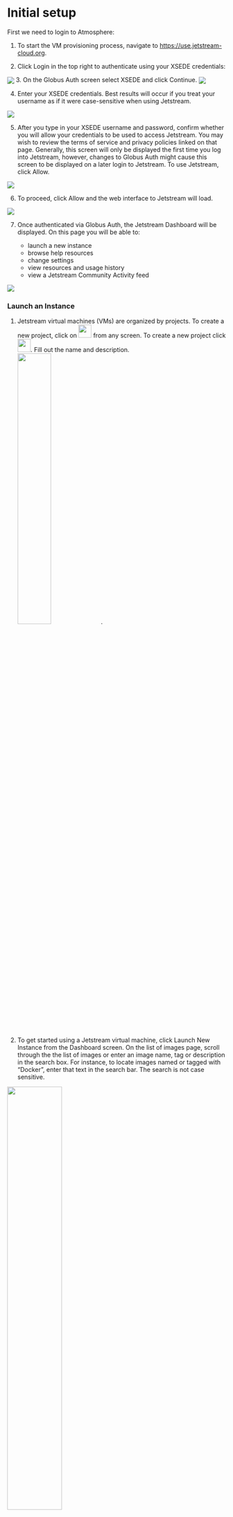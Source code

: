 # Initial setup

First we need to login to Atmosphere:
1. To start the VM provisioning process, navigate to <https://use.jetstream-cloud.org>.

2. Click Login in the top right to authenticate using your XSEDE credentials:
<img src="../../resources/login.webp" align="center">
3. On the Globus Auth screen select XSEDE and click Continue.
<img src="../../resources/globus.webp" align="center">

4. Enter your XSEDE credentials. Best results will occur if you treat your username as if it were case-sensitive when using Jetstream. <br>
<img src="../../resources/xsedecred.webp">


5. After you type in your XSEDE username and password, confirm whether you will allow your credentials to be used to access Jetstream.  You may wish to review the terms of service and privacy policies linked on that page. Generally, this screen will only be displayed the first time you log into Jetstream, however, changes to Globus Auth might cause this screen to be displayed on a later login to Jetstream.  To use Jetstream, click Allow.
<img src="../../resources/webapp.webp">


6. To proceed, click  Allow and the web interface to Jetstream will load.
<img src="../../resources/atmo-loading.png">

7. Once authenticated via Globus Auth, the Jetstream Dashboard will be displayed.  On this page you will be able to:

     * launch a new instance
     * browse help resources
     * change settings
     * view resources and usage history
     * view a Jetstream Community Activity feed
<img src="../../resources/atmo-dashboard.png">


### Launch an Instance

1. Jetstream virtual machines (VMs) are organized by projects. To create a new project, click on <img src="../../resources/atmo-projects-button.png" height=30> from any screen. To create a new project click <img src="../../resources/atmo-create-proj-button.png" height=30>. Fill out the name and description. <br><img src="../../resources/atmo-create-project.png" width="40%">.

2. To get started using a Jetstream virtual machine, click Launch New Instance from the Dashboard screen. On the list of images page, scroll through the the list of images or enter an image name, tag or description in the search box. For instance, to locate images named or tagged with “Docker”, enter that text in the search bar. The search is not case sensitive.  
  <img src="../../resources/atmo-image-select.png" width="50%">


3.  On the Launch an Instance / Basic Options screen:

    * Enter a name for the instance
    * Select the image version if there are multiple versions available
    * Select or create a project to hold this instance. If you have any existing projects, they will be shown here and you can select one. If you don't have any existing projects, click Create New Project and fill in Project Name and Description. A detailed description is optional, but it is recommended to include any grant names or other easily identifying details so others working with you may easily find it. Click Create to create the new project.
    * Indicate the allocation source
    * Choose the provider to run on, Indiana or TACC
    * Choose the instance size. This indicates the vCPUs, memory, and disk size for the VM. See the Virtual Machine Sizes table to show the available options and the SUs consumed per hour.  Check projected resource usage: Allocation Used and Resources Instance will Use.
    * Click Launch Instance to start the initialization and build of the instance.
    <img src="../../resources/atmo-instance-launch.png" width="80%">

4. When the instance is finished building and deploying, you'll see the label changes to *Status* "<font style="color:Green;">● </font> **Active**" and shows the IP Address: <br> <img src="https://iujetstream.atlassian.net/wiki/download/thumbnails/17465484/active.jpg?version=1&modificationDate=1457464079048&cacheVersion=1&api=v2&width=808&height=188">

5. Click on the Instance name to see the characteristics of the Instance as well a various [management actions](https://wiki.jetstream-cloud.org/Instance+management+actions) that can be taken.
 + Image: create a new Image from this Instance)
 + Suspend: put the Instance to "sleep"
 + Shelve: shutdown and store the Instance
 + Stop: shutdown the Instance but do not store
 + Reboot: restart the instance
 + Redeploy: renew the cloud and IP status of the instance
 + **DELETE**: remove the Instances
 + Open Web Shell: Open a command line window to the Instances
 + Open Web Desktop: Open a VNC Desktop to the Instances

### Using WebShell to Access Your Instance
WebShell (based on Guacamole) provide a web-based alternative to terminal command line software for rapid access or for those times when you installing a terminal is not an option.
 + Jump to [web shell documentation](https://wiki.jetstream-cloud.org/Logging+in+with+Web+Shell+-+also+copying+and+pasting)

### Using Terminal Software to SSH Into Your Instance
First you'll want to find your IP Address:

<img src="../../resources/IP_address.png" width="800" height="380">

### MacOS X & Unix/Linux
For Mac OS X open a terminal window (from Finder, go to Applications, click Utilities, and then double-click Terminal).
For Linux, there are many terminal options, including xterm, konsole, or gnome-terminal.
In the terminal window, enter the following command, using your XSEDE username and the instance IP address:
```
ssh <your_xsede_username>@<instance_ip_address>
```

Press Enter.
A successful login will look similar to the following:

<img src="../../resources/ssh.jpg">

### Windows using PuTTY
PuTTY is an SSH client for Windows.  It operates a bit differently than Terminal to make the initial SSH connection. For a useful guide to using PuTTY, see [PuTTY – Remote Terminal and SSH Connectivity](https://support.suso.com/supki/SSH_Tutorial_for_Windows).

1. Download the PuTTY application.
2. Launch PuTTY.
3. The first time PuTTY is used for login, add your private key.
  * Single click the "Default Settings" session to save your private key for all future sessions.
  * Click on the + symbol next to the 'SSH' category on the left hand side.
  * Click on the 'Auth' category to bring up the PuTTY Configuration screen (see screenshot below).
  * The key is set down at the bottom under 'Private key file for authentication'. Click on the Browse button next to the 'Private key file for authentication' field and locate your private key file on the file system. Select the file and press 'Ok'. (It is probably in your My Documents folder. )
  * Click the 'Session' category from the left hand side.
  * Make sure "Default Settings" is still selected.
  * Click Save.

Enter the IP address, either copied from your My Instances list or from the confirmation email, and click Connect.
Enter your XSEDE username when prompted for a login name and click Enter.

<img src="../../resources/Putty-config-sshauth.png">

If you decide to use the web shell instead of ssh-ing in you'll likely want to setup the webshell to accept copy/paste from your clipboard:
<https://iujetstream.atlassian.net/wiki/spaces/JWT/pages/141525076/Logging+in+with+Web+Shell+-+also+copying+and+pasting>


Next: [Building Containers](../docker_containers/docker_containers.md) | Top: [Course Overview](../../index.md)
